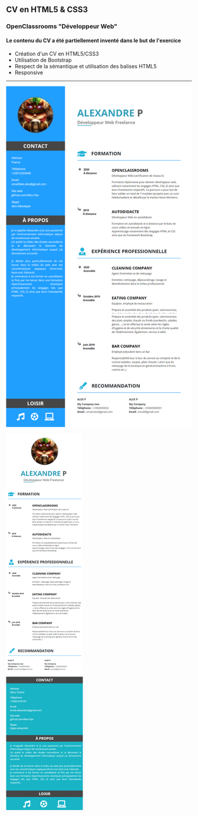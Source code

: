 ## CV en HTML5 & CSS3
### OpenClassrooms "Développeur Web"
#### Le contenu du CV a été partiellement inventé dans le but de l'exercice
- Création d'un CV en HTML5/CSS3
- Utilisation de Bootstrap
- Respect de la sémantique et utilisation des balises HTML5
- Responsive

---

![CV](/assets/CV.png)

![CV Responsive](/assets/CV%20Responsive.png)
